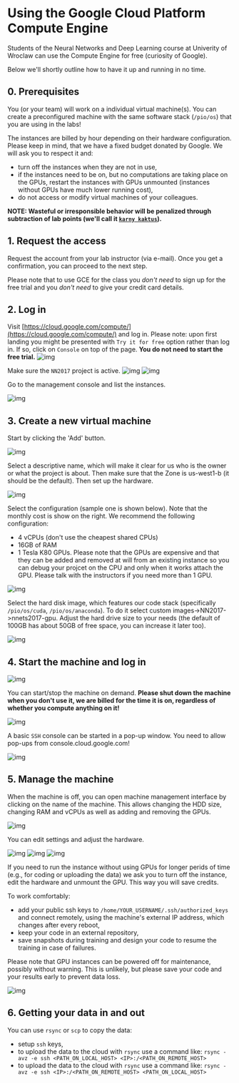 # Using the Google Cloud Platform Compute Engine
Students of the Neural Networks and Deep Learning course at Univerity of Wroclaw
can use the Compute Engine for free (curiosity of Google).

Below we'll shortly outline how to have it up and running in no time.

## 0. Prerequisites

You (or your team) will work on a individual virtual machine(s).
You can create a preconfigured machine with the same software stack
(`/pio/os`) that you are using in the labs!

The instances are billed by hour depending on their hardware configuration.
Please keep in mind, that we have a fixed budget donated by Google.
We will ask you to respect it and:
* turn off the instances when they are not in use,
* if the instances need to be on, but no computations are taking place on the GPUs,
restart the instances with GPUs unmounted (instances without GPUs have much lower running cost),
* do not access or modify virtual machines of your colleagues.

**NOTE: Wasteful or irresponsible behavior will be penalized through subtraction of lab points
(we'll call it [``karny kaktus``](http://pics.tinypic.pl/i/00224/145fkpsmoasr.png "Karny Kaktus")).**

## 1. Request the access
Request the account from your lab instructor (via e-mail).
Once you get a confirmation, you can proceed to the next step.

Please note that to use GCE for the class you *don't need* to sign up for the free trial
and you *don't need* to give your credit card details. 

## 2. Log in
Visit [https://cloud.google.com/compute/](https://cloud.google.com/compute/) and log in.
Please note: upon first landing you might be presented with `Try it for free` option rather than log in.
If so, click on `Console` on top of the page. **You do not need to start the free trial.**
![img](img/0000.png)

Make sure the `NN2017` project is active.
![img](img/0004.png)
![img](img/0006.png)

Go to the management console and list the instances.

![img](img/0010.png)

## 3. Create a new virtual machine

Start by clicking the 'Add' button.

![img](img/0020.png)

Select a descriptive name, which will make it clear for us who
is the owner or what the project is about. Then make sure that
the Zone is us-west1-b (it should be the default). Then set up the hardware.

![img](img/0030.png)

Select the configuration (sample one is shown below).
Note that the monthly cost is show on the right. We recommend the following configuration:
* 4 vCPUs (don't use the cheapest shared CPUs)
* 16GB of RAM
* 1 Tesla K80 GPUs. Please note that the GPUs are expensive and that they can be added and removed at will from an existing instance so you can debug your projcet on the CPU and only when it works attach the GPU. Please talk with the instructors if you need more than 1 GPU.

![img](img/0040.png)

Select the hard disk image, which features our code stack (specifically `/pio/os/cuda`, `/pio/os/anaconda`). To do it select custom images->NN2017->nnets2017-gpu. Adjust the hard drive size to your needs (the default of 100GB has about 50GB of free space, you can increase it later too).

![img](img/0045.png)

## 4. Start the machine and log in

![img](img/0050.png)

You can start/stop the machine on demand. **Please shut down the machine when you don't use it, we are billed for the time it is on, regardless of whether you compute anything on it!**

![img](img/0060.png)

A basic `SSH` console can be started in a pop-up
window. You need to allow pop-ups from console.cloud.google.com!

![img](img/0070.png)

## 5. Manage the machine

When the machine is off, you can open machine management interface
by clicking on the name of the machine. This allows changing the HDD size, changing RAM and vCPUs as well as adding and removing the GPUs.

![img](img/0080.png)

You can edit settings and adjust the hardware.

![img](img/0090.png)
![img](img/0100.png)
![img](img/0110.png)

If you need to run the instance without using GPUs for longer perids of time
(e.g., for coding or uploading the data) we ask you to turn off the instance,
edit the hardware and unmount the GPU. This way you will save credits.

To work comfortably:
* add your public ssh keys  to `/home/YOUR_USERNAME/.ssh/authorized_keys` and connect remotely, using the machine's external IP address, which changes after every reboot,
* keep your code in an external repository,
* save snapshots during training and design your code to resume the training in case of failures.

Please note that GPU instances can be powered off for maintenance, possibly without warning. This is unlikely, but please save your code and your results early to prevent data loss.

![img](img/0120.png)

## 6. Getting your data in and out

You can use `rsync` or `scp` to copy the data:
* setup `ssh` keys,
* to upload the data to the cloud with `rsync` use a command like:
  `rsync -avz -e ssh <PATH_ON_LOCAL_HOST> <IP>:/<PATH_ON_REMOTE_HOST>`
* to upload the data to the cloud with `rsync` use a command like:
  `rsync -avz -e ssh <IP>:/<PATH_ON_REMOTE_HOST> <PATH_ON_LOCAL_HOST>`
